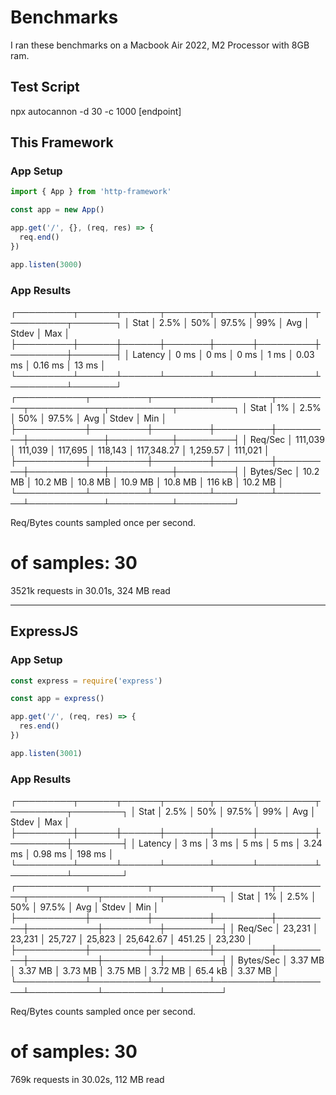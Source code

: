 # Benchmarks

I ran these benchmarks on a Macbook Air 2022, M2 Processor with 8GB ram.

## Test Script

npx autocannon -d 30 -c 1000 [endpoint]

## This Framework

### App Setup

```js
import { App } from 'http-framework'

const app = new App()

app.get('/', {}, (req, res) => {
  req.end()
})

app.listen(3000)
```

### App Results

┌─────────┬──────┬──────┬───────┬──────┬─────────┬─────────┬───────┐
│ Stat │ 2.5% │ 50% │ 97.5% │ 99% │ Avg │ Stdev │ Max │
├─────────┼──────┼──────┼───────┼──────┼─────────┼─────────┼───────┤
│ Latency │ 0 ms │ 0 ms │ 0 ms │ 1 ms │ 0.03 ms │ 0.16 ms │ 13 ms │
└─────────┴──────┴──────┴───────┴──────┴─────────┴─────────┴───────┘
┌───────────┬─────────┬─────────┬─────────┬─────────┬────────────┬──────────┬─────────┐
│ Stat │ 1% │ 2.5% │ 50% │ 97.5% │ Avg │ Stdev │ Min │
├───────────┼─────────┼─────────┼─────────┼─────────┼────────────┼──────────┼─────────┤
│ Req/Sec │ 111,039 │ 111,039 │ 117,695 │ 118,143 │ 117,348.27 │ 1,259.57 │ 111,021 │
├───────────┼─────────┼─────────┼─────────┼─────────┼────────────┼──────────┼─────────┤
│ Bytes/Sec │ 10.2 MB │ 10.2 MB │ 10.8 MB │ 10.9 MB │ 10.8 MB │ 116 kB │ 10.2 MB │
└───────────┴─────────┴─────────┴─────────┴─────────┴────────────┴──────────┴─────────┘

Req/Bytes counts sampled once per second.

# of samples: 30

3521k requests in 30.01s, 324 MB read

---

## ExpressJS

### App Setup

```js
const express = require('express')

const app = express()

app.get('/', (req, res) => {
  res.end()
})

app.listen(3001)
```

### App Results

┌─────────┬──────┬──────┬───────┬──────┬─────────┬─────────┬────────┐
│ Stat │ 2.5% │ 50% │ 97.5% │ 99% │ Avg │ Stdev │ Max │
├─────────┼──────┼──────┼───────┼──────┼─────────┼─────────┼────────┤
│ Latency │ 3 ms │ 3 ms │ 5 ms │ 5 ms │ 3.24 ms │ 0.98 ms │ 198 ms │
└─────────┴──────┴──────┴───────┴──────┴─────────┴─────────┴────────┘
┌───────────┬─────────┬─────────┬─────────┬─────────┬───────────┬─────────┬─────────┐
│ Stat │ 1% │ 2.5% │ 50% │ 97.5% │ Avg │ Stdev │ Min │
├───────────┼─────────┼─────────┼─────────┼─────────┼───────────┼─────────┼─────────┤
│ Req/Sec │ 23,231 │ 23,231 │ 25,727 │ 25,823 │ 25,642.67 │ 451.25 │ 23,230 │
├───────────┼─────────┼─────────┼─────────┼─────────┼───────────┼─────────┼─────────┤
│ Bytes/Sec │ 3.37 MB │ 3.37 MB │ 3.73 MB │ 3.75 MB │ 3.72 MB │ 65.4 kB │ 3.37 MB │
└───────────┴─────────┴─────────┴─────────┴─────────┴───────────┴─────────┴─────────┘

Req/Bytes counts sampled once per second.

# of samples: 30

769k requests in 30.02s, 112 MB read

